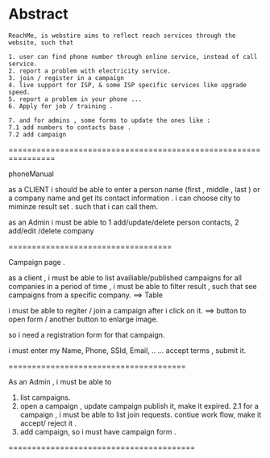 # Abstract 
	ReachMe, is webstire aims to reflect reach services through the website, such that 

	1. user can find phone number through online service, instead of call service. 
	2. report a problem with electricity service.
	3. join / register in a campaign 
	4. live support for ISP, & some ISP specific services like upgrade speed. 
	5. report a problem in your phone ... 
	6. Apply for job / training . 

	7. and for admins , some forms to update the ones like : 
	7.1 add numbers to contacts base .
	7.2 add campaign 
================================================================

phoneManual 

as a CLIENT i should be able to enter a person name (first , middle , last )  or a company name and get its contact information . 
i can choose city to miminze result set .  such that i can call them.


as an Admin i must be able to
1 add/update/delete person contacts, 
2 add/edit /delete company 

===================================

Campaign page . 

as a client , i must be able to list availiable/published campaigns for all companies in a period of time , i must be able to filter result , such that see campaigns from a specific company.  ==> Table 

i must be able to regiter / join a campaign after i click on it. ==> button to open form / another button to enlarge image. 

so i need a registration form for that campaign. 

i must enter my Name, Phone, SSId, Email, .. ...  accept terms , submit it. 

======================================

As an Admin , i must be able to 
1. list campaigns. 
2. open a campaign , update campaign  publish it, make it expired.
2.1 for a campaign , i must be able to list join requests.  contiue work flow, make it accept/ reject it . 
3. add campaign, so i must have campaign form . 



========================================